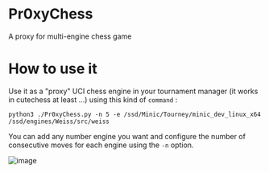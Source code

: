 # Pr0xyChess
A proxy for multi-engine chess game

# How to use it

Use it as a "proxy" UCI chess engine in your tournament manager (it works in cutechess at least ...)
using this kind of `command` :
```
python3 ./Pr0xyChess.py -n 5 -e /ssd/Minic/Tourney/minic_dev_linux_x64 /ssd/engines/Weiss/src/weiss
```
You can add any number engine you want and configure the number of consecutive moves for each engine using the `-n` option.

![image](https://user-images.githubusercontent.com/5878710/136948147-5b35930f-530a-48bb-b1ca-f8a2ab7f9f02.png)
